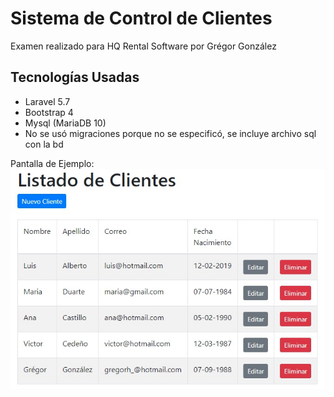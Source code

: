 # Sistema de Control de Clientes
Examen realizado para HQ Rental Software por Grégor González

## Tecnologías Usadas

- Laravel 5.7
- Bootstrap 4
- Mysql (MariaDB 10)
- No se usó migraciones porque no se especificó, se incluye archivo sql con la bd

Pantalla de Ejemplo:  
![Imagen de ejemplo](pantalla.jpg)